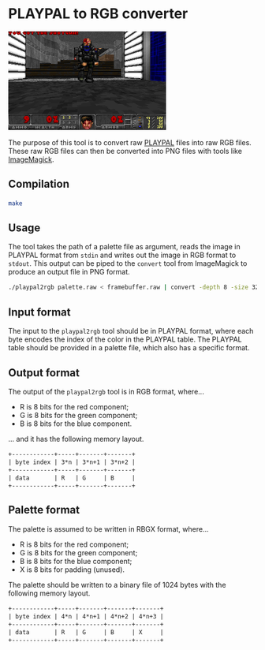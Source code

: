 # PLAYPAL to RGB converter

![Freedoom](./framebuffer.png)

The purpose of this tool is to convert raw [PLAYPAL](https://doomwiki.org/wiki/PLAYPAL) files into raw RGB files.
These raw RGB files can then be converted into PNG files with tools like [ImageMagick](https://imagemagick.org/).

## Compilation

```sh
make
```

## Usage

The tool takes the path of a palette file as argument, reads the image in PLAYPAL format from `stdin` and writes out the image in RGB format to `stdout`.
This output can be piped to the `convert` tool from ImageMagick to produce an output file in PNG format.

```sh
./playpal2rgb palette.raw < framebuffer.raw | convert -depth 8 -size 320x200 rgb:- framebuffer.png
```

## Input format

The input to the `playpal2rgb` tool should be in PLAYPAL format, where each byte encodes the index of the color in the PLAYPAL table.
The PLAYPAL table should be provided in a palette file, which also has a specific format.

## Output format

The output of the `playpal2rgb` tool is in RGB format, where...

- R is 8 bits for the red component;
- G is 8 bits for the green component;
- B is 8 bits for the blue component.

... and it has the following memory layout.

```
+------------+-----+-------+-------+
| byte index | 3*n | 3*n+1 | 3*n+2 |
+------------+-----+-------+-------+
| data       | R   | G     | B     |
+------------+-----+-------+-------+
```

## Palette format

The palette is assumed to be written in RBGX format, where...

- R is 8 bits for the red component;
- G is 8 bits for the green component;
- B is 8 bits for the blue component;
- X is 8 bits for padding (unused).

The palette should be written to a binary file of 1024 bytes with the following memory layout.

```
+------------+-----+-------+-------+-------+
| byte index | 4*n | 4*n+1 | 4*n+2 | 4*n+3 |
+------------+-----+-------+-------+-------+
| data       | R   | G     | B     | X     |
+------------+-----+-------+-------+-------+
```
